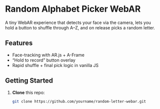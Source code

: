 # Random Alphabet Picker WebAR

A tiny WebAR experience that detects your face via the camera, lets you hold a button to shuffle through A–Z, and on release picks a random letter.

## Features

- Face-tracking with AR.js + A-Frame
- “Hold to record” button overlay
- Rapid shuffle + final pick logic in vanilla JS

## Getting Started

1. **Clone** this repo:
   ```bash
   git clone https://github.com/yourname/random-letter-webar.git
   ```
